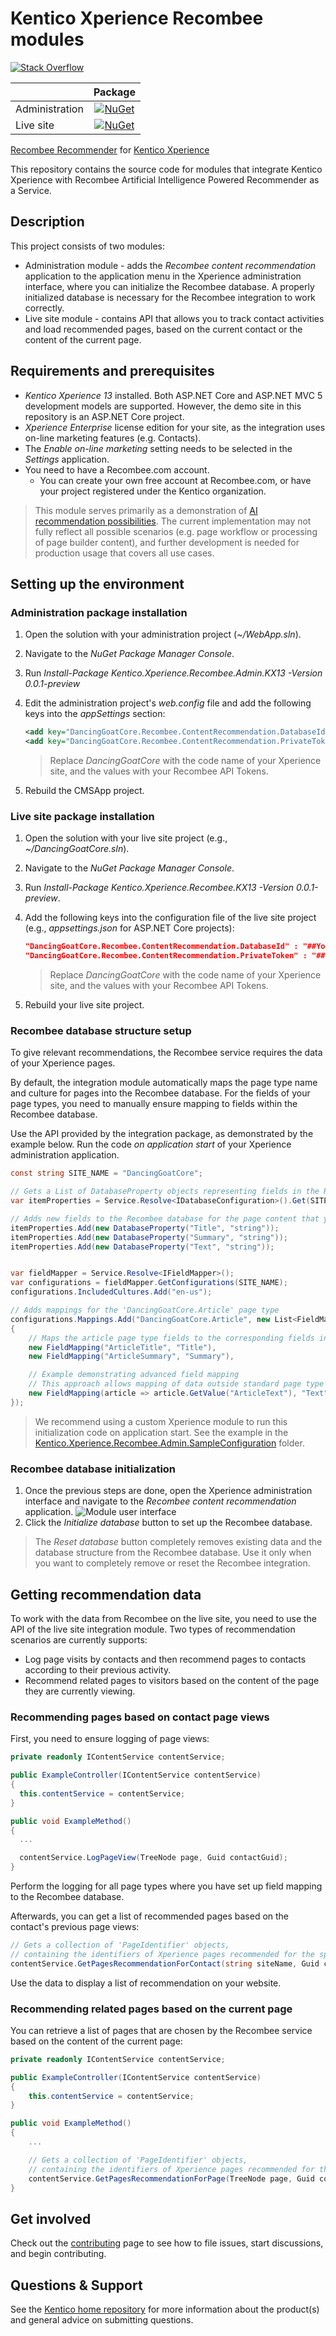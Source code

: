 # Kentico Xperience Recombee modules
[![Stack Overflow](https://img.shields.io/badge/Stack%20Overflow-ASK%20NOW-FE7A16.svg?logo=stackoverflow&logoColor=white)](https://stackoverflow.com/tags/kentico)

|  | Package |
| ------------- |:-------------:|
| Administration | [![NuGet](https://img.shields.io/nuget/v/Kentico.Xperience.Recombee.Admin.KX13.svg)](https://www.nuget.org/packages/Kentico.Xperience.Recombee.Admin.KX13/0.0.1-preview) |
| Live site | [![NuGet](https://img.shields.io/nuget/v/Kentico.Xperience.Recombee.KX13.svg)](https://www.nuget.org/packages/Kentico.Xperience.Recombee.KX13/0.0.1-preview) |

[Recombee Recommender](https://www.recombee.com/) for [Kentico Xperience](https://xperience.io/)

This repository contains the source code for modules that integrate Kentico Xperience with Recombee Artificial Intelligence Powered Recommender as a Service.

## Description

This project consists of two modules:
* Administration module - adds the *Recombee content recommendation* application to the application menu in the Xperience administration interface, where you can initialize the Recombee database. A properly initialized database is necessary for the Recombee integration to work correctly.
* Live site module - contains API that allows you to track contact activities and load recommended pages, based on the current contact or the content of the current page.

## Requirements and prerequisites

* *Kentico Xperience 13* installed. Both ASP.NET Core and ASP.NET MVC 5 development models are supported. However, the demo site in this repository is an ASP.NET Core project.
* *Xperience Enterprise* license edition for your site, as the integration uses on-line marketing features (e.g. Contacts).
* The *Enable on-line marketing* setting needs to be selected in the *Settings* application.
* You need to have a Recombee.com account.
   - You can create your own free account at Recombee.com, or have your project registered under the Kentico organization.

> This module serves primarily as a demonstration of [AI recommendation possibilities](https://xperience.io/discover/blog/2019-10/artificial-intelligence-ai-is-here-to-help-you-w). The current implementation may not fully reflect all possible scenarios (e.g. page workflow or processing of page builder content), and further development is needed for production usage that covers all use cases.

## Setting up the environment
### Administration package installation
1. Open the solution with your administration project (*~/WebApp.sln*).
1. Navigate to the *NuGet Package Manager Console*.
1. Run *Install-Package Kentico.Xperience.Recombee.Admin.KX13 -Version 0.0.1-preview*
1. Edit the administration project's *web.config* file and add the following keys into the *appSettings* section:
    ```XML
    <add key="DancingGoatCore.Recombee.ContentRecommendation.DatabaseId" value="##YourAPIIdentifier##" />
    <add key="DancingGoatCore.Recombee.ContentRecommendation.PrivateToken" value="##YourPrivateToken##" />
    ```
    > Replace *DancingGoatCore* with the code name of your Xperience site, and the values with your Recombee API Tokens.

1. Rebuild the CMSApp project.

### Live site package installation
1. Open the solution with your live site project (e.g., *~/DancingGoatCore.sln*).
1. Navigate to the *NuGet Package Manager Console*.
1. Run *Install-Package Kentico.Xperience.Recombee.KX13 -Version 0.0.1-preview*.
1. Add the following keys into the configuration file of the live site project (e.g., *appsettings.json* for ASP.NET Core projects):
   ```JSON
   "DancingGoatCore.Recombee.ContentRecommendation.DatabaseId" : "##YourAPIIdentifier##"
   "DancingGoatCore.Recombee.ContentRecommendation.PrivateToken" : "##YourPrivateToken##"
   ```
   > Replace *DancingGoatCore* with the code name of your Xperience site, and the values with your Recombee API Tokens.

1. Rebuild your live site project.

### Recombee database structure setup
To give relevant recommendations, the Recombee service requires the data of your Xperience pages. 

By default, the integration module automatically maps the page type name and culture for pages into the Recombee database. For the fields of your page types, you need to manually ensure mapping to fields within the Recombee database.

Use the API provided by the integration package, as demonstrated by the example below. Run the code *on application start* of your Xperience administration application.
```c#
const string SITE_NAME = "DancingGoatCore";

// Gets a List of DatabaseProperty objects representing fields in the Recombee database
var itemProperties = Service.Resolve<IDatabaseConfiguration>().Get(SITE_NAME);

// Adds new fields to the Recombee database for the page content that you want to use for recommendations
itemProperties.Add(new DatabaseProperty("Title", "string"));
itemProperties.Add(new DatabaseProperty("Summary", "string"));
itemProperties.Add(new DatabaseProperty("Text", "string"));


var fieldMapper = Service.Resolve<IFieldMapper>();
var configurations = fieldMapper.GetConfigurations(SITE_NAME);
configurations.IncludedCultures.Add("en-us");

// Adds mappings for the 'DancingGoatCore.Article' page type
configurations.Mappings.Add("DancingGoatCore.Article", new List<FieldMapping>
{
    // Maps the article page type fields to the corresponding fields in the Recombee database
    new FieldMapping("ArticleTitle", "Title"),
    new FieldMapping("ArticleSummary", "Summary"),

    // Example demonstrating advanced field mapping
    // This approach allows mapping of data outside standard page type fields, such as page tags, categories or images (URLs)
    new FieldMapping(article => article.GetValue("ArticleText"), "Text")
});
```
> We recommend using a custom Xperience module to run this initialization code on application start. See the example in the [Kentico.Xperience.Recombee.Admin.SampleConfiguration](src/Kentico.Xperience.Recombee.Admin.SampleConfiguration) folder.

### Recombee database initialization

1. Once the previous steps are done, open the Xperience administration interface and navigate to the *Recombee content recommendation* application.
![Module user interface](Images/AdministrationInterface.png)
1. Click the *Initialize database* button to set up the Recombee database.
> The *Reset database* button completely removes existing data and the database structure from the Recombee database. Use it only when you want to completely remove or reset the Recombee integration.

## Getting recommendation data

To work with the data from Recombee on the live site, you need to use the API of the live site integration module. Two types of recommendation scenarios are currently supports:
* Log page visits by contacts and then recommend pages to contacts according to their previous activity.
* Recommend related pages to visitors based on the content of the page they are currently viewing.

### Recommending pages based on contact page views
First, you need to ensure logging of page views: 
```c#
private readonly IContentService contentService;

public ExampleController(IContentService contentService)
{
  this.contentService = contentService;
}

public void ExampleMethod()
{
  ...

  contentService.LogPageView(TreeNode page, Guid contactGuid);
}
```
Perform the logging for all page types where you have set up field mapping to the Recombee database.

Afterwards, you can get a list of recommended pages based on the contact's previous page views:
```c#
// Gets a collection of 'PageIdentifier' objects, 
// containing the identifiers of Xperience pages recommended for the specified contact
contentService.GetPagesRecommendationForContact(string siteName, Guid contactGuid, int count, string culture, IEnumerable<string> pageTypes = null, string scenario = null);
```
Use the data to display a list of recommendation on your website.

### Recommending related pages based on the current page
You can retrieve a list of pages that are chosen by the Recombee service based on the content of the current page:
```c#
private readonly IContentService contentService;

public ExampleController(IContentService contentService)
{
    this.contentService = contentService;
}

public void ExampleMethod()
{
    ...

    // Gets a collection of 'PageIdentifier' objects, 
    // containing the identifiers of Xperience pages recommended for the specified page and contact
    contentService.GetPagesRecommendationForPage(TreeNode page, Guid contactGuid, int count, string culture, IEnumerable<string> pageTypes = null, string scenario = null);
}
```

## Get involved

Check out the [contributing](CONTRIBUTING.md) page to see how to file issues, start discussions, and begin contributing.

## Questions & Support

See the [Kentico home repository](https://github.com/Kentico/Home/blob/master/README.md) for more information about the product(s) and general advice on submitting questions.

